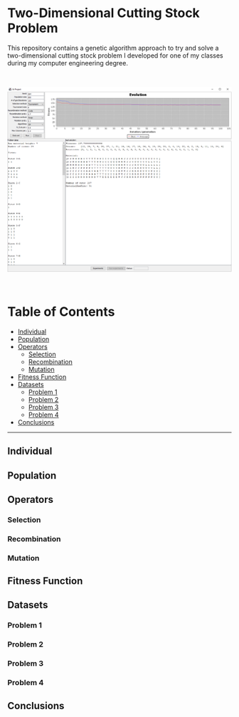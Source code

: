 # Two-Dimensional Cutting Stock Problem

This repository contains a genetic algorithm approach to try and solve a two-dimensional cutting stock problem I developed for one of my classes during my computer engineering degree.

<br>

![2DCuttingStockProblem](image.png)

<br>

# Table of Contents
  - [Individual](#individual)
  - [Population](#population)
  - [Operators](#operators)
    - [Selection](#selection)
    - [Recombination](#recombination)
    - [Mutation](#mutation)
  - [Fitness Function](#fitness-function)
  - [Datasets](#datasets)
    - [Problem 1](#problem-1)
    - [Problem 2](#problem-2)
    - [Problem 3](#problem-3)
    - [Problem 4](#problem-4)
  - [Conclusions](#conclusions)

---

## Individual


## Population

## Operators

### Selection

### Recombination

### Mutation

## Fitness Function

## Datasets

### Problem 1

### Problem 2

### Problem 3

### Problem 4

## Conclusions

